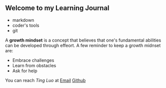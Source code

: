 ## Welcome to my Learning Journal

* markdown
* coder's tools
* git


A **growth mindset** is a concept that believes that one's fundamental abilities can be developed through effeort. A few reminder to keep a growth midnset are:

* Embrace challenges
* Learn from obstacles
* Ask for help

You can reach *Ting Luo* at
[Email](tin831@gmail.com)
[Github](https://masonrybits.github.io/learning_journal/)
